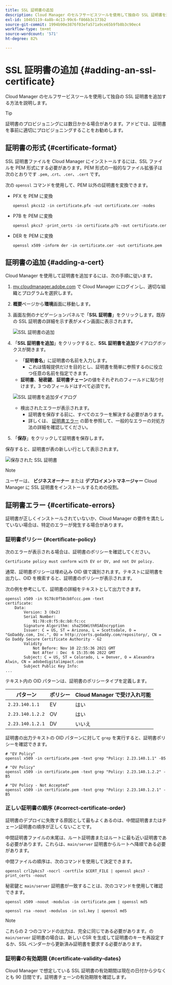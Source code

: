 ```yaml
---
title: SSL 証明書の追加
description: Cloud Manager のセルフサービスツールを使用して独自の SSL 証明書を追加する方法を説明します。
exl-id: 104b5119-4a8b-4c13-99c6-f866b3c173b2
source-git-commit: 1994b90e3876f03efa571a9ce65b9fb8b3c90ec4
workflow-type: tm+mt
source-wordcount: '571'
ht-degree: 82%

---
```


# SSL 証明書の追加 {#adding-an-ssl-certificate}

Cloud Manager のセルフサービスツールを使用して独自の SSL 証明書を追加する方法を説明します。

>[!TIP]
>
>証明書のプロビジョニングには数日かかる場合があります。アドビでは、証明書を事前に適切にプロビジョニングすることをお勧めします。

## 証明書の形式 {#certificate-format}

SSL 証明書ファイルを Cloud Manager にインストールするには、SSL ファイルを PEM 形式にする必要があります。PEM 形式の一般的なファイル拡張子は次のとおりです `.pem,` .`crt`、`.cer`、`.cert` です。

次の `openssl` コマンドを使用して、PEM 以外の証明書を変換できます。

* PFX を PEM に変換

  ```shell
  openssl pkcs12 -in certificate.pfx -out certificate.cer -nodes
  ```

* P7B を PEM に変換

  ```shell
  openssl pkcs7 -print_certs -in certificate.p7b -out certificate.cer
  ```

* DER を PEM に変換

  ```shell
  openssl x509 -inform der -in certificate.cer -out certificate.pem
  ```

## 証明書の追加 {#adding-a-cert}

Cloud Manager を使用して証明書を追加するには、次の手順に従います。

1. [my.cloudmanager.adobe.com](https://my.cloudmanager.adobe.com/) で Cloud Manager にログインし、適切な組織とプログラムを選択します。

1. **概要**&#x200B;ページから&#x200B;**環境**&#x200B;画面に移動します。

1. 画面左側のナビゲーションパネルで「**SSL 証明書**」をクリックします。既存の SSL 証明書の詳細を示す表がメイン画面に表示されます。

   ![SSL 証明書の追加](/help/implementing/cloud-manager/assets/ssl/ssl-cert-1.png)

1. 「**SSL 証明書を追加**」をクリックすると、**SSL 証明書を追加**&#x200B;ダイアログボックスが開きます。

   * 「**証明書名**」に証明書の名前を入力します。
      * これは情報提供だけを目的とし、証明書を簡単に参照するのに役立つ任意の名前を指定できます。
   * **証明書**、**秘密鍵**、**証明書チェーン**&#x200B;の値をそれぞれのフィールドに貼り付けます。3 つのフィールドはすべて必須です。

   ![SSL 証明書を追加ダイアログ](/help/implementing/cloud-manager/assets/ssl/ssl-cert-02.png)

   * 検出されたエラーが表示されます。
      * 証明書を保存する前に、すべてのエラーを解決する必要があります。
      * 詳しくは、 [証明書エラー](#certificate-errors) の節を参照して、一般的なエラーの対処方法の詳細を確認してください。

1. 「**保存**」をクリックして証明書を保存します。

保存すると、証明書が表の新しい行として表示されます。

![保存された SSL 証明書](/help/implementing/cloud-manager/assets/ssl/ssl-cert-3.png)

>[!NOTE]
>
>ユーザーは、 **ビジネスオーナー** または **デプロイメントマネージャー** Cloud Manager に SSL 証明書をインストールするための役割。

## 証明書エラー {#certificate-errors}

証明書が正しくインストールされていないか、Cloud Manager の要件を満たしていない場合は、特定のエラーが発生する場合があります。

### 証明書ポリシー {#certificate-policy}

次のエラーが表示される場合は、証明書のポリシーを確認してください。

```text
Certificate policy must conform with EV or OV, and not DV policy.
```

通常、証明書ポリシーは埋め込み OID 値で識別されます。テキストに証明書を出力し、OID を検索すると、証明書のポリシーが表示されます。

次の例を参考にして、証明書の詳細をテキストとして出力できます。

```text
openssl x509 -in 9178c0f58cb8fccc.pem -text
certificate:
    Data:
        Version: 3 (0x2)
        Serial Number:
            91:78:c0:f5:8c:b8:fc:cc
        Signature Algorithm: sha256WithRSAEncryption
        Issuer: C = US, ST = Arizona, L = Scottsdale, O = "GoDaddy.com, Inc.", OU = http://certs.godaddy.com/repository/, CN = Go Daddy Secure Certificate Authority - G2
        Validity
            Not Before: Nov 10 22:55:36 2021 GMT
            Not After : Dec  6 15:35:06 2022 GMT
        Subject: C = US, ST = Colorado, L = Denver, O = Alexandra Alwin, CN = adobedigitalimpact.com
        Subject Public Key Info:
...
```

テキスト内の OID パターンは、証明書のポリシータイプを定義します。

| パターン | ポリシー | Cloud Manager で受け入れ可能 |
|---|---|---|
| `2.23.140.1.1` | EV | はい |
| `2.23.140.1.2.2` | OV | はい |
| `2.23.140.1.2.1` | DV | いいえ |

証明書の出力テキストの OID パターンに対して `grep` を実行すると、証明書ポリシーを確認できます。

```shell
# "EV Policy"
openssl x509 -in certificate.pem -text grep "Policy: 2.23.140.1.1" -B5

# "OV Policy"
openssl x509 -in certificate.pem -text grep "Policy: 2.23.140.1.2.2" -B5

# "DV Policy - Not Accepted"
openssl x509 -in certificate.pem -text grep "Policy: 2.23.140.1.2.1" -B5
```

### 正しい証明書の順序 {#correct-certificate-order}

証明書のデプロイに失敗する原因として最もよくあるのは、中間証明書またはチェーン証明書の順序が正しくないことです。

中間証明書ファイルの末尾は、ルート証明書またはルートに最も近い証明書である必要があります。これらは、`main/server` 証明書からルートへ降順である必要があります。

中間ファイルの順序は、次のコマンドを使用して決定できます。

```shell
openssl crl2pkcs7 -nocrl -certfile $CERT_FILE | openssl pkcs7 -print_certs -noout
```

秘密鍵と `main/server` 証明書が一致することは、次のコマンドを使用して確認できます。

```shell
openssl x509 -noout -modulus -in certificate.pem | openssl md5
```

```shell
openssl rsa -noout -modulus -in ssl.key | openssl md5
```

>[!NOTE]
>
>これらの 2 つのコマンドの出力は、完全に同じである必要があります。の `main/server` 証明書の場合は、新しい CSR を生成して証明書のキーを再設定するか、SSL ベンダーから更新済み証明書を要求する必要があります。

### 証明書の有効期限 {#certificate-validity-dates}

Cloud Manager で想定している SSL 証明書の有効期間は現在の日付から少なくとも 90 日間です。証明書チェーンの有効期限を確認します。
